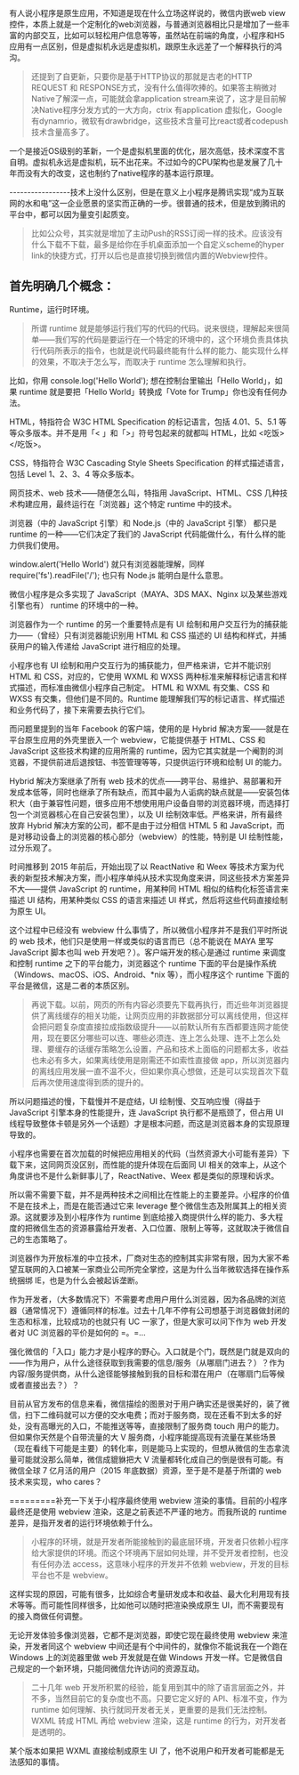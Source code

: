 有人说小程序是原生应用，不知道是现在什么立场这样说的，微信内嵌web view 控件，本质上就是一个定制化的web浏览器，与普通浏览器相比只是增加了一些丰富的内部交互，比如可以轻松用户信息等等，虽然站在前端的角度，小程序和H5应用有一点区别，但是虚拟机永远是虚拟机，跟原生永远差了一个解释执行的鸿沟。


> 还提到了自更新，只要你是基于HTTP协议的那就是古老的HTTP REQUEST 和 RESPONSE方式，没有什么值得吹捧的。如果答主稍微对Native了解深一点，可能就会拿application stream来说了，这才是目前解决Native程序分发方式的一大方向，ctrix 有application 虚拟化，Google有dynamrio，微软有drawbridge，这些技术含量可比react或者codepush技术含量高多了。


一个是接近OS级别的革新，一个是虚拟机里面的优化，层次高低，技术深度不言自明。虚拟机永远是虚拟机，玩不出花来。不过如今的CPU架构也是发展了几十年而没有大的改变，这也制约了native程序的基本运行原理。


-----------------技术上没什么区别，但是在意义上小程序是腾讯实现“成为互联网的水和电”这一企业愿景的坚实而正确的一步。很普通的技术，但是放到腾讯的平台中，都可以因为量变引起质变。

> 比如公众号，其实就是增加了主动Push的RSS订阅一样的技术。应该没有什么下载不下载，最多是给你在手机桌面添加一个自定义scheme的hyper link的快捷方式，打开以后也是直接切换到微信内置的Webview控件。




## 首先明确几个概念：

Runtime，运行时环境。

> 所谓 runtime 就是能够运行我们写的代码的代码。说来很绕，理解起来很简单——我们写的代码是要运行在一个特定的环境中的，这个环境负责具体执行代码所表示的指令，也就是说代码最终能有什么样的能力、能实现什么样的效果，不取决于怎么写，而取决于 runtime 怎么理解和执行。

比如，你用 console.log('Hello World'); 想在控制台里输出「Hello World」，如果 runtime 就是要把「Hello World」转换成「Vote for Trump」你也没有任何办法。

HTML，特指符合 W3C HTML Specification 的标记语言，包括 4.01、5、5.1 等等众多版本。并不是用「&lt; 」和「&gt;」符号包起来的就都叫 HTML，比如 &lt;吃饭&gt;&lt;/吃饭&gt;。

CSS，特指符合 W3C Cascading Style Sheets Specification 的样式描述语言，包括 Level 1、2、3、4 等众多版本。

网页技术、web 技术——随便怎么叫，特指用 JavaScript、HTML、CSS 几种技术构建应用，最终运行在「浏览器」这个特定 runtime 中的技术。

浏览器（中的 JavaScript 引擎）和 Node.js（中的 JavaScript 引擎） 都只是 runtime 的一种——它们决定了我们的 JavaScript 代码能做什么，有什么样的能力供我们使用。

window.alert('Hello World') 就只有浏览器能理解，同样 require('fs').readFile('/'); 也只有 Node.js 能明白是什么意思。

微信小程序是众多实现了 JavaScript（MAYA、3DS MAX、Nginx 以及某些游戏引擎也有） runtime 的环境中的一种。

浏览器作为一个 runtime 的另一个重要特点是有 UI 绘制和用户交互行为的捕获能力——（曾经）只有浏览器能识别用 HTML 和 CSS 描述的 UI 结构和样式，并捕获用户的输入传递给 JavaScript 进行相应的处理。

小程序也有 UI 绘制和用户交互行为的捕获能力，但严格来讲，它并不能识别 HTML 和 CSS，对应的，它使用 WXML 和 WXSS 两种标准来解释标记语言和样式描述，而标准由微信小程序自己制定。
HTML 和 WXML 有交集、CSS 和 WXSS 有交集，但他们是不同的。Runtime 能理解我们写的标记语言、样式描述和业务代码了，接下来需要去执行它们。

而问题里提到的当年 Facebook 的客户端，使用的是 Hybrid 解决方案——就是在平台原生应用的外壳里嵌入一个 webview，它能提供基于 HTML、CSS 和 JavaScript 这些技术构建的应用所需的 runtime，因为它其实就是一个阉割的浏览器，不提供前进后退按钮、书签管理等等，只提供运行环境和绘制 UI 的能力。

Hybrid 解决方案继承了所有 web 技术的优点——跨平台、易维护、易部署和开发成本低等，同时也继承了所有缺点，而其中最为人诟病的缺点就是——安装包体积大（由于兼容性问题，很多应用不想使用用户设备自带的浏览器环境，而选择打包一个浏览器核心在自己安装包里），以及 UI 绘制效率低。严格来讲，所有最终放弃 Hybrid 解决方案的公司，都不是由于过分相信 HTML 5 和 JavaScript，而是对移动设备上的浏览器的核心部分（webview）的性能，特别是 UI 绘制性能，过分乐观了。

时间推移到 2015 年前后，开始出现了以 ReactNative 和 Weex 等技术方案为代表的新型技术解决方案，而小程序单纯从技术实现角度来讲，同这些技术方案差异不大——提供 JavaScript 的 runtime，用某种同 HTML 相似的结构化标签语言来描述 UI 结构，用某种类似 CSS 的语言来描述 UI 样式，然后将这些代码直接绘制为原生 UI。


这个过程中已经没有 webview 什么事情了，所以微信小程序并不是我们平时所说的 web 技术，他们只是使用一样或类似的语言而已（总不能说在 MAYA 里写 JavaScript 脚本也叫 web 开发吧？）。客户端开发的核心是通过 runtime 来调度和控制 runtime 之下的平台能力，浏览器这个 runtime 下面的平台是操作系统（Windows、macOS、iOS、Android、*nix 等），而小程序这个 runtime 下面的平台是微信，这是二者的本质区别。

> 再说下载。以前，网页的所有内容必须要先下载再执行，而近些年浏览器提供了离线缓存的相关功能，让网页应用的非数据部分可以离线使用，但这样会把问题复杂度直接拉成指数级提升——以前默认所有东西都要连网才能使用，现在要区分哪些可以连、哪些必须连、连上怎么处理、连不上怎么处理、要缓存的话缓存策略怎么设置，产品和技术上面临的问题都太多，收益也未必有多大，如果离线使用是刚需还不如索性直接做 app，所以浏览器内的离线应用发展一直不温不火，但如果你真心想做，还是可以实现首次下载后再次使用速度得到质的提升的。

所以问题描述的慢，下载慢并不是症结，UI 绘制慢、交互响应慢（得益于 JavaScript 引擎本身的性能提升，连 JavaScript 执行都不是瓶颈了，但占用 UI 线程导致整体卡顿是另外一个话题）才是根本问题，而这是浏览器本身的实现原理导致的。

小程序也需要在首次加载的时候把应用相关的代码（当然资源大小可能有差异）下载下来，这同网页没区别，而性能的提升体现在后面同 UI 相关的效率上，从这个角度讲也不是什么新鲜事儿了，ReactNative、Weex 都是类似的原理和诉求。

所以需不需要下载，并不是两种技术之间相比在性能上的主要差异。小程序的价值不是在技术上，而是在能否通过它来 leverage 整个微信生态及附属其上的相关资源。这就要涉及到小程序作为 runtime 到底给接入商提供什么样的能力、多大程度的把微信生态的资源暴露给开发者、入口位置、限制上等等，这就取决于微信自己的生态策略了。

浏览器作为开放标准的中立技术，厂商对生态的控制其实非常有限，因为大家不希望互联网的入口被某一家商业公司所完全掌控，这是为什么当年微软选择在操作系统捆绑 IE，也是为什么会被起诉垄断。

作为开发者，（大多数情况下）不需要考虑用户用什么浏览器，因为各品牌的浏览器（通常情况下）遵循同样的标准。过去十几年不停有公司想基于浏览器做封闭的生态和标准，比较成功的也就只有 UC 一家了，但是大家可以问下作为 web 开发者对 UC 浏览器的平价是如何的 =。=...

强化微信的「入口」能力才是小程序的野心。入口就是个门，既然是门就是双向的——作为用户，从什么途径获取到我需要的信息/服务（从哪扇门进去？）？作为内容/服务提供商，从什么途径能够接触到我的目标和潜在用户（在哪扇门后等候或者直接出去？）？

目前从官方发布的信息来看，微信描绘的图景对于用户确实还是很美好的，装了微信，扫下二维码就可以方便的交水电费；而对于服务商，现在还看不到太多的好处，没有高曝光的入口，不能推送等等，直接限制了服务商 touch 用户的能力。
但如果你天然是个自带流量的大 V 服务商，小程序能提高现有流量在某些场景（现在看线下可能是主要）的转化率，则是能马上实现的，但想从微信的生态拿流量可能就没那么简单，微信成貔貅把大 V 流量都转化成自己的倒是很有可能。有微信全球 7 亿月活的用户（2015 年底数据）资源，至于是不是基于所谓的 web 技术来实现，who cares？

=========补充一下关于小程序最终使用 webview 渲染的事情。目前的小程序最终还是使用 webview 渲染，这是之前表述不严谨的地方。而我所说的 runtime 差异，是指开发者的运行环境依赖于什么。

> 小程序的环境，就是开发者所能接触到的最底层环境，开发者只依赖小程序给大家提供的环境。而这个环境再下层如何处理，并不受开发者控制，也没有任何办法 access，这意味小程序的开发并不依赖 webview，开发的目标平台也不是 webview。

这样实现的原因，可能有很多，比如综合考量研发成本和收益、最大化利用现有技术等等。而可能性同样很多，比如他可以随时把渲染换成原生 UI，而不需要现有的接入商做任何调整。

无论开发体验多像浏览器，它都不是浏览器，即使它现在最终使用 webview 来渲染，开发者同这个 webview 中间还是有个中间件的，就像你不能说我在一个跑在 Windows 上的浏览器里做 web 开发就是在做 Windows 开发一样。它是微信自己规定的一个新环境，只能同微信允许访问的资源互动。

> 二十几年 web 开发所积累的经验，能复用到其中的除了语言层面之外，并不多，当然目前它的复杂度也不高。只要它定义好的 API、标准不变，作为 runtime 如何理解、执行就同开发者无关，更重要的是我们无法控制。WXML 转成 HTML 再给 webview 渲染，这是 runtime 的行为，对开发者是透明的。

某个版本如果把 WXML 直接绘制成原生 UI 了，他不说用户和开发者可能都是无法感知的事情。
